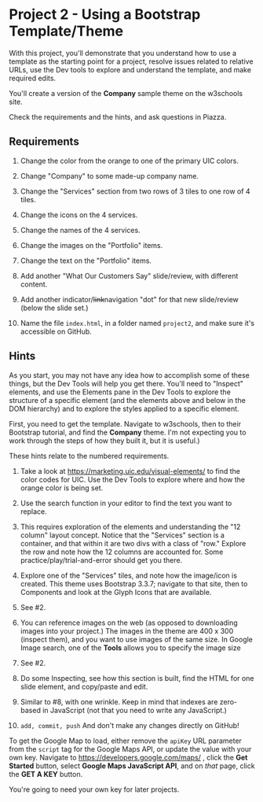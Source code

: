 # Project 2 - Using a Bootstrap Template/Theme

With this project, you'll demonstrate that you understand how to use a template as the starting point for a project, resolve issues related to relative URLs, use the Dev tools to explore and understand the template, and make required edits.  

You'll create a version of the __Company__ sample theme on the w3schools site.  

Check the requirements and the hints, and ask questions in Piazza.

## Requirements

1. Change the color from the orange to one of the primary UIC colors. 

2. Change "Company" to some made-up company name.

3. Change the "Services" section from two rows of 3 tiles to one row of 4 tiles.

4. Change the icons on the 4 services.

5. Change the names of the 4 services.

6. Change the images on the "Portfolio" items.

7. Change the text on the "Portfolio" items.

8. Add another "What Our Customers Say" slide/review, with different content.

9. Add another indicator/~~link~~navigation "dot" for that new slide/review (below the slide set.)

10. Name the file `index.html`, in a folder named `project2`, and make sure it's accessible on GitHub.


## Hints

As you start, you may not have any idea how to accomplish some of these things, but the Dev Tools will help you get there.  You'll need to "Inspect" elements, and use the Elements pane in the Dev Tools to explore the structure of a specific element (and the elements above and below in the DOM hierarchy) and to explore the styles applied to a specific element.

First, you need to get the template.  Navigate to w3schools, then to their Bootstrap tutorial, and find the __Company__ theme.  I'm not expecting you to work through the steps of how they built it, but it is useful.)

These hints relate to the numbered requirements.

1. Take a look at https://marketing.uic.edu/visual-elements/ to find the color codes for UIC.  Use the Dev Tools to explore where and how the orange color is being set.

2. Use the search function in your editor to find the text you want to replace.

3. This requires exploration of the elements and understanding the "12 column" layout concept.  Notice that the "Services" section is a container, and that within it are two divs with a class of "row."  Explore the row and note how the 12 columns are accounted for.  Some practice/play/trial-and-error should get you there.

4. Explore one of the "Services" tiles, and note how the image/icon is created.  This theme uses Bootstrap 3.3.7; navigate to that site, then to Components and look at the Glyph Icons that are available. 

5. See #2.

6. You can reference images on the web (as opposed to downloading images into your project.)  The images in the theme are 400 x 300  (inspect them), and you want to use images of the same size.  In Google Image search, one of the __Tools__ allows you to specify the image size 

7. See #2.

8. Do some Inspecting, see how this section is built, find the HTML for one slide element, and copy/paste and edit.

9. Similar to #8, with one wrinkle.  Keep in mind that indexes are zero-based in JavaScript (not that you need to write any JavaScript.)

10. ` add, commit, push `  And don't make any changes directly on GitHub!

To get the Google Map to load, either remove the `apiKey` URL parameter from the `script` tag for the Google Maps API, or update the value with your own key.   Navigate to https://developers.google.com/maps/ , click the __Get Started__ button, select __Google Maps JavaScript API__, and on _that_ page, click the __GET A KEY__ button.  

You're going to need your own key for later projects.



